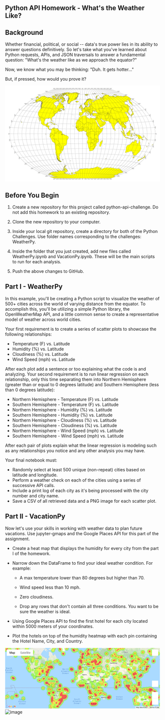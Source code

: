 ## Python API Homework - What's the Weather Like?

## Background

Whether financial, political, or social -- data's true power lies in its ability to answer questions definitively. So let's take what you've learned about Python requests, APIs, and JSON traversals to answer a fundamental question: "What's the weather like as we approach the equator?"

Now, we know what you may be thinking: "Duh. It gets hotter..."

But, if pressed, how would you prove it?

![](WeatherPy/Images/equatorsign.png)


## Before You Begin


1. Create a new repository for this project called python-api-challenge. Do not add this homework to an existing repository.


2. Clone the new repository to your computer.


3. Inside your local git repository, create a directory for both of the  Python Challenges. Use folder names corresponding to the challenges: WeatherPy.


4. Inside the folder that you just created, add new files called WeatherPy.ipynb and VacationPy.ipynb. These will be the main scripts to run for each analysis.


5. Push the above changes to GitHub.

## Part I - WeatherPy
In this example, you'll be creating a Python script to visualize the weather of 500+ cities across the world of varying distance from the equator. To accomplish this, you'll be utilizing a simple Python library, the OpenWeatherMap API, and a little common sense to create a representative model of weather across world cities.

Your first requirement is to create a series of scatter plots to showcase the following relationships:

   * Temperature (F) vs. Latitude
   * Humidity (%) vs. Latitude
   * Cloudiness (%) vs. Latitude
   * Wind Speed (mph) vs. Latitude

After each plot add a sentence or too explaining what the code is and analyzing.
Your second requirement is to run linear regression on each relationship, only this time separating them into Northern Hemisphere (greater than or equal to 0 degrees latitude) and Southern Hemisphere (less than 0 degrees latitude):

  * Northern Hemisphere - Temperature (F) vs. Latitude
  * Southern Hemisphere - Temperature (F) vs. Latitude
  * Northern Hemisphere - Humidity (%) vs. Latitude
  * Southern Hemisphere - Humidity (%) vs. Latitude
  * Northern Hemisphere - Cloudiness (%) vs. Latitude
  * Southern Hemisphere - Cloudiness (%) vs. Latitude
  * Northern Hemisphere - Wind Speed (mph) vs. Latitude
  * Southern Hemisphere - Wind Speed (mph) vs. Latitude

After each pair of plots explain what the linear regression is modeling such as any relationships you notice and any other analysis you may have.

Your final notebook must:

  * Randomly select at least 500 unique (non-repeat) cities based on latitude and longitude.
  * Perform a weather check on each of the cities using a series of successive API calls.
  * Include a print log of each city as it's being processed with the city number and city name.
  * Save a CSV of all retrieved data and a PNG image for each scatter plot.


## Part II - VacationPy

Now let's use your skills in working with weather data to plan future vacations. Use jupyter-gmaps and the Google Places API for this part of the assignment.

  * Create a heat map that displays the humidity for every city from the part I of the homework.
  
  * Narrow down the DataFrame to find your ideal weather condition. For example:
    * A max temperature lower than 80 degrees but higher than 70.
    
    * Wind speed less than 10 mph. 
    
    * Zero cloudiness.
    
    * Drop any rows that don't contain all three conditions. You want to be sure the weather is ideal.
    
  * Using Google Places API to find the first hotel for each city located within 5000 meters of your coordinates.
  
  * Plot the hotels on top of the humidity heatmap with each pin containing the Hotel Name, City, and Country.


![](WeatherPy/Images/humidity_fig.png)![image](https://user-images.githubusercontent.com/68512480/109453141-27241280-7a06-11eb-91b5-e278adbc6200.png)


  
  

